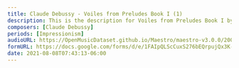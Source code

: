 ```yaml
---
title: Claude Debussy - Voiles from Preludes Book I (1)
description: This is the description for Voiles from Preludes Book I by Claude Debussy
composers: [Claude Debussy]
periods: [Impressionism]
audioURL: https://OpenMusicDataset.github.io/Maestro/maestro-v3.0.0/2008/MIDI-Unprocessed_07_R3_2008_01-05_ORIG_MID--AUDIO_07_R3_2008_wav--4.midi
formURL: https://docs.google.com/forms/d/e/1FAIpQLScCuxS276bEQrpujQx3K-CAK66oILdikQ0WwzoLIxsSZWFSFw/viewform
date: 2021-08-08T07:43:13-06:00
---
```

